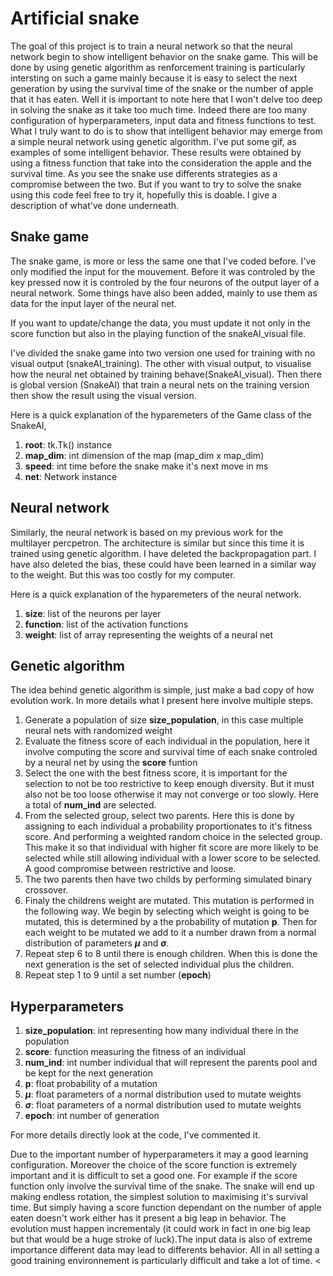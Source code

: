 # Artificial snake

The goal of this project is to train a neural network so that the neural network begin to show intelligent behavior on the snake game. This 
will be done by using genetic algorithm as renforcement  training is particularly intersting on such a game mainly because it is easy to select the next generation by using the 
survival time of the snake or the number of apple that it has eaten. Well it is important to note here that I won't delve too deep in solving the snake
as it take too much time. Indeed there are too many configuration of hyperparameters, input data and fitness functions to test. What I truly want to do
is to show that intelligent behavior may emerge from a simple neural network using genetic algorithm. I've put some gif, as examples of some intelligent behavior.
These results were obtained by using a fitness function that take into the consideration the apple and the survival time. As you see the snake use differents strategies as a compromise
between the two. But if you want to try to solve the snake using this code feel free to try it, hopefully this is doable. I give a description of what've done underneath.

## Snake game

The snake game, is more or less the same one that I've coded before. I've only modified the input for the
mouvement. Before it was controled by the key pressed now it is controled by the four neurons of the output layer
of a neural network. Some things have also been added, mainly to use them as data for the input layer of the neural net.

If you want to update/change the data, you must update it not only in the score function but also in the playing function of the snakeAI_visual file.

I've divided the snake game into two version one used for training with no visual output (snakeAI_training). The other with visual output, to visualise how
the neural net obtained by training behave(SnakeAI_visual). Then there is global version (SnakeAI) that train a neural nets on the training version then show
the result using the visual version.

Here is a quick explanation of the hyparemeters of the Game class of the SnakeAI,

1. **root**: tk.Tk() instance
2. **map_dim**: int dimension of the map (map_dim x map_dim)
3. **speed**: int time before the snake make it's next move in ms
4. **net**: Network instance

## Neural network

Similarly, the neural network is based on my previous work for the multilayer percpetron. The architecture is similar but since this
time it is trained using genetic algorithm. I have deleted the backpropagation part. I have also deleted the bias, these could have been learned in 
a similar way to the weight. But this was too costly for my computer.

Here is a quick explanation of the hyparemeters of the neural network.

1. **size**: list of the neurons per layer
3. **function**: list of the activation functions
4. **weight**: list of array representing the weights of a neural net

## Genetic algorithm

The idea behind genetic algorithm is simple, just make a bad copy of how evolution work. In more details what I present here involve multiple steps.

1. Generate a population of size **size_population**, in this case multiple neural nets with randomized weight
2. Evaluate the fitness score of each individual in the population, here it involve computing the score and survival time of each snake controled by a neural net by using the **score**
   funtion
4. Select the one with the best fitness score, it is important for the selection to not be too restrictive to keep enough diversity. But it must also not be too
   loose otherwise it may not converge or too slowly. Here a total of **num_ind** are selected.
6. From the selected group, select two parents. Here this is done by assigning to each individual a probability proportionates to it's fitness score. And performing
   a weighted random choice in the selected group. This make it so that individual with higher fit score are more likely to be selected while still allowing individual with a lower
   score to be selected. A good compromise between restrictive and loose.
7. The two parents then have two childs by performing simulated binary crossover.
8. Finaly the childrens weight are mutated. This mutation is performed in the following way. We begin by selecting which weight is going to be mutated, this is determined by a
   the probability of mutation **p**. Then for each weight to be mutated we add to it a number drawn from a normal distribution of parameters **$\mu$** and **$\sigma$**.
9. Repeat step 6 to 8 until there is enough children. When this is done the next generation is the set of selected individual plus the children.
10. Repeat step 1 to 9 until a set number (**epoch**)

## Hyperparameters

1. **size_population**: int representing how many individual there in the population
2. **score**: function measuring the fitness of an individual
3. **num_ind**:  int number individual that will represent the parents pool and be kept for the next generation
5. **p**: float probability of a mutation 
6. **$\mu$**: float parameters of a normal distribution used to mutate weights
7. **$\sigma$**: float parameters of a normal distribution used to mutate weights
8. **epoch**: int number of generation

For more details directly look at the code, I've commented it.

Due to the important number of hyperparameters it may a good learning configuration. Moreover the choice of the score function is extremely important and it is difficult to set a good 
one. For example if the score function only involve the survival time of the snake. The snake will end up making endless rotation, the simplest solution to maximising it's survival time. But simply having a score function dependant on the number of apple eaten doesn't work either has it present a big leap in behavior. The evolution must happen incrementaly (it could work in fact in one big leap but that would be a huge stroke of luck).The input data is also of extreme importance different data may lead to differents behavior. All in all setting a good training environnement is particularly difficult and take a lot of time.
<
